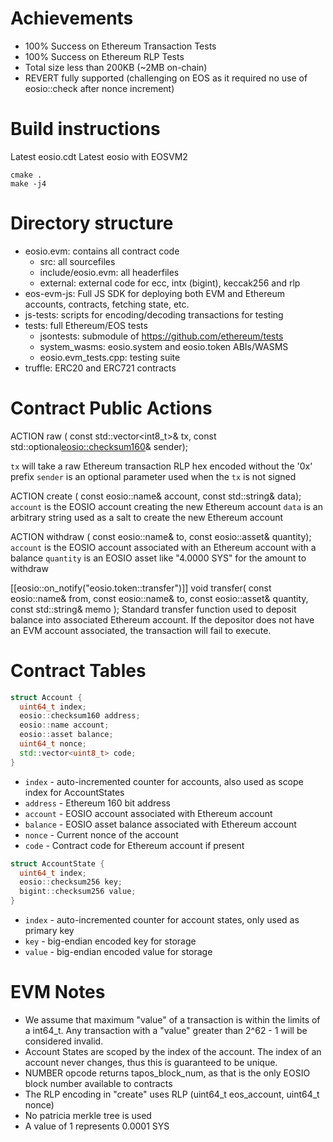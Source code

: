 # Achievements
- 100% Success on Ethereum Transaction Tests
- 100% Success on Ethereum RLP Tests
- Total size less than 200KB (~2MB on-chain)
- REVERT fully supported (challenging on EOS as it required no use of eosio::check after nonce increment)

# Build instructions
Latest eosio.cdt
Latest eosio with EOSVM2

```
cmake .
make -j4
```

# Directory structure
- eosio.evm: contains all contract code
  - src: all sourcefiles
  - include/eosio.evm: all headerfiles
  - external: external code for ecc, intx (bigint), keccak256 and rlp
- eos-evm-js: Full JS SDK for deploying both EVM and Ethereum accounts, contracts, fetching state, etc.
- js-tests: scripts for encoding/decoding transactions for testing
- tests: full Ethereum/EOS tests
  - jsontests: submodule of https://github.com/ethereum/tests
  - system_wasms: eosio.system and eosio.token ABIs/WASMS
  - eosio.evm_tests.cpp: testing suite
- truffle: ERC20 and ERC721 contracts

# Contract Public Actions
ACTION raw      ( const std::vector<int8_t>& tx,
                  const std::optional<eosio::checksum160>& sender);

`tx` will take a raw Ethereum transaction RLP hex encoded without the '0x' prefix
`sender` is an optional parameter used when the `tx` is not signed

ACTION create   ( const eosio::name& account,
                  const std::string& data);
`account` is the EOSIO account creating the new Ethereum account
`data` is an arbitrary string used as a salt to create the new Ethereum account

ACTION withdraw ( const eosio::name& to,
                  const eosio::asset& quantity);
`account` is the EOSIO account associated with an Ethereum account with a balance
`quantity` is an EOSIO asset like "4.0000 SYS" for the amount to withdraw

[[eosio::on_notify("eosio.token::transfer")]]
void transfer( const eosio::name& from,
                const eosio::name& to,
                const eosio::asset& quantity,
                const std::string& memo );
Standard transfer function used to deposit balance into associated Ethereum account. If the depositor does not have an EVM account associated, the transaction will fail to execute.

# Contract Tables
```c++
struct Account {
  uint64_t index;
  eosio::checksum160 address;
  eosio::name account;
  eosio::asset balance;
  uint64_t nonce;
  std::vector<uint8_t> code;
}
```
- `index` - auto-incremented counter for accounts, also used as scope index for AccountStates
- `address` - Ethereum 160 bit address
- `account` - EOSIO account associated with Ethereum account
- `balance` - EOSIO asset balance associated with Ethereum account
- `nonce` - Current nonce of the account
- `code` - Contract code for Ethereum account if present

```c++
struct AccountState {
  uint64_t index;
  eosio::checksum256 key;
  bigint::checksum256 value;
}
```
- `index` - auto-incremented counter for account states, only used as primary key
- `key` - big-endian encoded key for storage
- `value` - big-endian encoded value for storage

# EVM Notes
- We assume that maximum "value" of a transaction is within the limits of a int64_t. Any transaction with a "value" greater than 2^62 - 1 will be considered invalid.
- Account States are scoped by the index of the account. The index of an account never changes, thus this is guaranteed to be unique.
- NUMBER opcode returns tapos_block_num, as that is the only EOSIO block number available to contracts
- The RLP encoding in "create" uses RLP (uint64_t eos_account, uint64_t nonce)
- No patricia merkle tree is used
- A value of 1 represents 0.0001 SYS